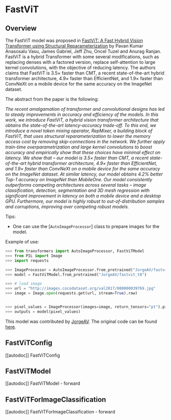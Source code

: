 <!--Copyright 2023 The HuggingFace Team. All rights reserved.

Licensed under the Apache License, Version 2.0 (the "License"); you may not use this file except in compliance with
the License. You may obtain a copy of the License at

http://www.apache.org/licenses/LICENSE-2.0

Unless required by applicable law or agreed to in writing, software distributed under the License is distributed on
an "AS IS" BASIS, WITHOUT WARRANTIES OR CONDITIONS OF ANY KIND, either express or implied. See the License for the
specific language governing permissions and limitations under the License.
-->

# FastViT

## Overview

The FastViT model was proposed in [FastViT: A Fast Hybrid Vision Transformer using Structural Reparameterization](https://arxiv.org/abs/2303.14189) by Pavan Kumar Anasosalu Vasu, James Gabriel, Jeff Zhu, Oncel Tuzel and Anurag Ranjan.
FastViT is a hybrid Transformer with some several modifications, such as replacing denses with a factored version, 
replace self-attention to large kernel convolutions, with the objective of reducing latency.
The authors claims that FastViT is 3.5× faster than CMT, a recent state-of-the-art hybrid transformer architecture, 
4.9× faster than EfficientNet, and 1.9× faster than ConvNeXt on a mobile device for the same accuracy on the ImageNet dataset.   

The abstract from the paper is the following:

*The recent amalgamation of transformer and convolutional designs has led to steady improvements in accuracy and efficiency of the models. 
In this work, we introduce FastViT, a hybrid vision transformer architecture that obtains the state-of-the-art latency-accuracy trade-off. 
To this end, we introduce a novel token mixing operator, RepMixer, a building block of FastViT, that uses structural reparameterization 
to lower the memory access cost by removing skip-connections in the network. We further apply train-time overparametrization and 
large kernel convolutions to boost accuracy and empirically show that these choices have minimal effect on latency. 
We show that – our model is 3.5× faster than CMT, a recent state-of-the-art hybrid transformer architecture, 
4.9× faster than EfficientNet, and 1.9× faster than ConvNeXt on a mobile device for the same accuracy on the ImageNet dataset. 
At similar latency, our model obtains 4.2% better Top-1 accuracy on ImageNet than MobileOne. 
Our model consistently outperforms competing architectures across several tasks – image classification, detection, segmentation and 3D mesh regression 
with significant improvement in latency on both a mobile device and a desktop GPU. Furthermore, our model is highly robust to out-of-distribution samples 
and corruptions, improving over competing robust models.*

Tips:

- One can use the [`AutoImageProcessor`] class to prepare images for the model.


Example of use:

```python
>>> from transformers import AutoImageProcessor, FastViTModel
>>> from PIL import Image
>>> import requests

>>> ImageProcessor = AutoImageProcessor.from_pretrained("JorgeAV/fastvit_t8")
>>> model = FastViTModel.from_pretrained("JorgeAV/fastvit_t8")

>>> # load image
>>> url = "http://images.cocodataset.org/val2017/000000039769.jpg"
>>> image = Image.open(requests.get(url, stream=True).raw)


>>> pixel_values = ImageProcessor(images=image, return_tensors="pt").pixel_values
>>> outputs = model(pixel_values)

```
This model was contributed by [JorgeAV](https://huggingface.co/JorgeAV).
The original code can be found [here](https://github.com/apple/ml-fastvit).


## FastViTConfig

[[autodoc]] FastViTConfig

## FastViTModel

[[autodoc]] FastViTModel
    - forward

## FastViTForImageClassification

[[autodoc]] FastViTForImageClassification
    - forward
